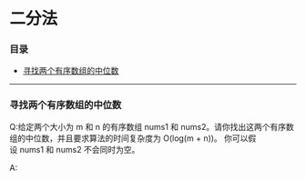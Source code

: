 # 二分法

### 目录

* [寻找两个有序数组的中位数](#寻找两个有序数组的中位数)



---
### 寻找两个有序数组的中位数

Q:给定两个大小为 m 和 n 的有序数组 nums1 和 nums2。请你找出这两个有序数组的中位数，并且要求算法的时间复杂度为 O(log(m + n))。
你可以假设 nums1 和 nums2 不会同时为空。

A:
